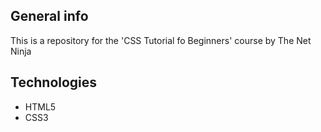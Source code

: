 ## General info

This is a repository for the 'CSS Tutorial fo Beginners' course by The Net Ninja

## Technologies

* HTML5
* CSS3